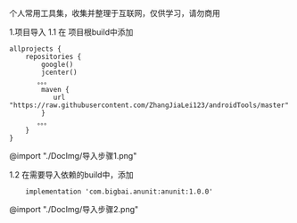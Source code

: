 
个人常用工具集，收集并整理于互联网，仅供学习，请勿商用

1.项目导入
 1.1 在 项目根build中添加
 ``` 
 allprojects {
     repositories {
         google()
         jcenter()
        。。。
         maven {
            url "https://raw.githubusercontent.com/ZhangJiaLei123/androidTools/master"
         }
        。。。
     }
 }
 ```

@import "./DocImg/导入步骤1.png"

 1.2 在需要导入依赖的build中，添加
```
    implementation 'com.bigbai.anunit:anunit:1.0.0'
```
@import "./DocImg/导入步骤2.png"